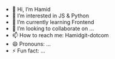 - 👋 Hi, I’m Hamid
- 👀 I’m interested in JS & Python
- 🌱 I’m currently learning Frontend
- 💞️ I’m looking to collaborate on ...
- 📫 How to reach me: Hamidgit-dotcom
- 😄 Pronouns: ...
- ⚡ Fun fact: ...

<!---
Hamidgit-dotcom/Hamidgit-dotcom is a ✨ special ✨ repository because its `README.md` (this file) appears on your GitHub profile.
You can click the Preview link to take a look at your changes.
--->
